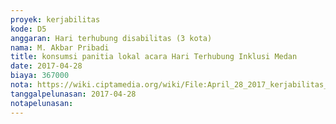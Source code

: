 ```yaml
---
proyek: kerjabilitas
kode: D5
anggaran: Hari terhubung disabilitas (3 kota)
nama: M. Akbar Pribadi
title: konsumsi panitia lokal acara Hari Terhubung Inklusi Medan
date: 2017-04-28
biaya: 367000
nota: https://wiki.ciptamedia.org/wiki/File:April_28_2017_kerjabilitas_D5_konsumsi_panitia_akbar.jpg
tanggalpelunasan: 2017-04-28
notapelunasan:
---
```

